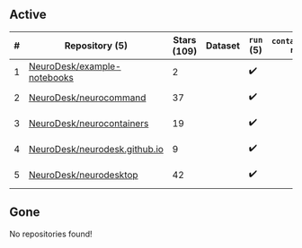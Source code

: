## Active
| # | Repository (5) | Stars (109) | Dataset | `run` (5) | `containers-run` | Last Modified |
| --- | --- | --- | --- | --- | --- | --- |
| 1 | [NeuroDesk/example-notebooks](https://github.com/NeuroDesk/example-notebooks) | 2 |  | :heavy_check_mark: |  | 2024-09-06 12:13:06+00:00 |
| 2 | [NeuroDesk/neurocommand](https://github.com/NeuroDesk/neurocommand) | 37 |  | :heavy_check_mark: |  | 2024-09-30 06:06:14+00:00 |
| 3 | [NeuroDesk/neurocontainers](https://github.com/NeuroDesk/neurocontainers) | 19 |  | :heavy_check_mark: |  | 2024-09-30 06:08:32+00:00 |
| 4 | [NeuroDesk/neurodesk.github.io](https://github.com/NeuroDesk/neurodesk.github.io) | 9 |  | :heavy_check_mark: |  | 2024-09-30 05:06:43+00:00 |
| 5 | [NeuroDesk/neurodesktop](https://github.com/NeuroDesk/neurodesktop) | 42 |  | :heavy_check_mark: |  | 2024-09-30 17:20:23+00:00 |

## Gone
No repositories found!
